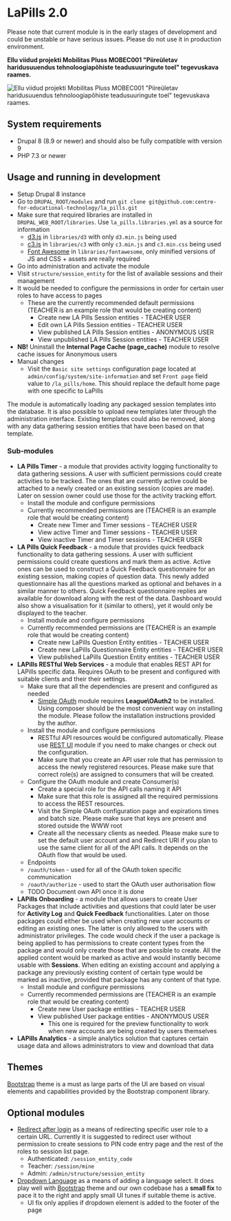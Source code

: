 # LaPills 2.0

Please note that current module is in the early stages of development and could
be unstable or have serious issues.
Please do not use it in production environment.

**Ellu viidud projekti Mobilitas Pluss MOBEC001 "Piireületav haridusuuendus tehnoloogiapõhiste teadusuuringute toel" tegevuskava raames.**

![Ellu viidud projekti Mobilitas Pluss MOBEC001 "Piireületav haridusuuendus tehnoloogiapõhiste teadusuuringute toel" tegevuskava raames.](https://github.com/centre-for-educational-technology/la_pills/blob/master/images/logo-mobilitas-and-eu.jpg "Ellu viidud projekti Mobilitas Pluss MOBEC001 \"Piireületav haridusuuendus tehnoloogiapõhiste teadusuuringute toel\" tegevuskava raames.")

## System requirements

* Drupal 8 (8.9 or newer) and should also be fully compatible with version 9
* PHP 7.3 or newer

## Usage and running in development

* Setup Drupal 8 instance
* Go to `DRUPAL_ROOT/modules` and run
`git clone git@github.com:centre-for-educational-technology/la_pills.git`
* Make sure that required libraries are installed in
`DRUPAL_WEB_ROOT/libraries`. Use `la_pills.libraries.yml` as a source for
information
  - [d3.js](https://d3js.org/) in `libraries/d3` with only `d3.min.js` being
  used
  - [c3.js](https://c3js.org/) in `libraries/c3` with only `c3.min.js` and
  `c3.min.css` being used
  - [Font Awesome](https://fontawesome.com/) in `libraries/fontawesome`, only
  minified versions of JS and CSS + assets are really required
* Go into administration and activate the module
* Visit `structure/session_entity` for the list of available sessions and their
management
* It would be needed to configure the permissions in order for certain user
roles to have access to pages
  - These are the currently recommended default permissions (TEACHER is an
    example role that would be creating content)
    - Create new LA Pills Session entities - TEACHER USER
    - Edit own LA Pills Session entities - TEACHER USER
    - View published LA Pills Session entities - ANONYMOUS USER
    - View unpublished LA Pills Session entities - TEACHER USER
* **NB!** Uninstall the **Internal Page Cache (page_cache)** module to resolve
cache issues for Anonymous users
* Manual changes
  - Visit the `Basic site settings` configuration page located at
  `admin/config/system/site-information` and set `Front page` field value to
  `/la_pills/home`. This should replace the default home page with one specific
  to LaPills

The module is automatically loading any packaged session templates into the
database. It is also possible to upload new templates later through the
administration interface. Existing templates could also be removed, along with
any data gathering session entities that have been based on that template.

### Sub-modules

* **LA Pills Timer** - a module that provides activity logging functionality to
data gathering sessions. A user with sufficient permissions could create
activities to be tracked. The ones that are currently active could be attached
to a newly created or an existing session (copies are made). Later on session
owner could use those for the activity tracking effort.
  - Install the module and configure permissions
  - Currently recommended permissions are (TEACHER is an example role that would
    be creating content)
    - Create new Timer and Timer sessions - TEACHER USER
    - View active Timer and Timer sessions - TEACHER USER
    - View inactive Timer and Timer sessions - TEACHER USER
* **LA Pills Quick Feedback** - a module that provides quick feedback functionality
to data gathering sessions. A user with sufficient permissions could create
questions and mark them as active. Active ones can be used to construct a Quick
Feedback questionnaire for an existing session, making copies of question data.
This newly added questionnaire has all the questions marked as optional and
behaves in a similar manner to others. Quick Feedback questionnaire replies are
available for download along with the rest of the data. Dashboard would also
show a visualisation for it (similar to others), yet it would only be displayed
to the teacher.
  - Install module and configure permissions
  - Currently recommended permissions are (TEACHER is an example role that would
    be creating content)
    - Create new LaPills Question Entity entities - TEACHER USER
    - Create new LaPills Questionnaire Entity entities - TEACHER USER
    - View published LaPills Question Entity entities - TEACHER USER
* **LAPills RESTful Web Services** - a module that enables REST API for LAPills
specific data. Requires OAuth to be present and configured with suitable clients
and their their settings.
  - Make sure that all the dependencies are present and configured as needed
    - [Simple OAuth](https://www.drupal.org/project/simple_oauth) module
    requires **League\OAuth2** to be installed. Using composer should be the
    most convenient way on installing the module. Please follow the installation
    instructions provided by the author.
  - Install the module and configure permissions
    - RESTful API resources would be configured automatically. Please use
    [REST UI](https://www.drupal.org/project/restui) module if you need to make
    changes or check out the configuration.
    - Make sure that you create an API user role that has permission to access
    the newly registered resources. Please make sure that correct role(s) are
    assigned to consumers that will be created.
  - Configure the OAuth module and create Consumer(s)
    - Create a special role for the API calls naming it API
    - Make sure that this role is assigned all the required permissions to
    access the REST resources.
    - Visit the Simple OAuth configuration page and expirations times and batch
    size. Please make sure that keys are present and stored outside the WWW root
    - Create all the necessary clients as needed. Please make sure to set the
    default user account and and Redirect URI if you plan to use the same client
    for all of the API calls. It depends on the OAuth flow that would be used.
  - Endpoints
   - `/oauth/token` - used for all of the OAuth token specific communication
   - `/oauth/authorize` - used to start the OAuth user authorisation flow
   - TODO Document own API once it is done
 * **LAPills Onboarding** - a module that allows users to create User Packages that
 include activities and questions that could later be user for **Activity Log**
 and **Quick Feedback** functionalities. Later on those packages could either
 be used when creating new user accounts or editing an existing ones. The latter
 is only allowed to the users with administrator privileges. The code would
 check if the user a package is being applied to has permissions to create
 content types from the package and would only create those that are possible to
 create. All the applied content would be marked as active and would instantly
 become usable with **Sessions**. When editing an existing account and applying
 a package any previously existing content of certain type would be marked as
 inactive, provided that package has any content of that type.
   - Install module and configure permissions
   - Currently recommended permissions are (TEACHER is an example role that would
     be creating content)
     - Create new User package entities - TEACHER USER
     - View published User package entities - ANONYMOUS USER
       - This one is required for the preview functionality to work when new
       accounts are being created by users themselves
* **LAPills Analytics** - a simple analytics solution that captures certain usage data and allows administrators to view and download that data

## Themes

[Bootstrap](https://www.drupal.org/project/bootstrap) theme is a must as large
parts of the UI are based on visual elements and capabilities provided by the
Bootstrap component library.

## Optional modules

* [Redirect after login](https://www.drupal.org/project/redirect_after_login) as
a means of redirecting specific user role to a certain URL. Currently it is
suggested to redirect user without permission to create sessions to PIN code
entry page and the rest of the roles to session list page.
  - Authenticated: `/session_entity_code`
  - Teacher: `/session/mine`
  - Admin: `/admin/structure/session_entity`
* [Dropdown Language](https://www.drupal.org/project/dropdown_language) as a
means of adding a language select. It does play well with
[Bootstrap](https://www.drupal.org/project/bootstrap) theme and our own codebase
has a **small fix** to pace it to the right and apply small UI tunes if suitable
theme is active.
  - UI fix only applies if dropdown element is added to the footer of the page

